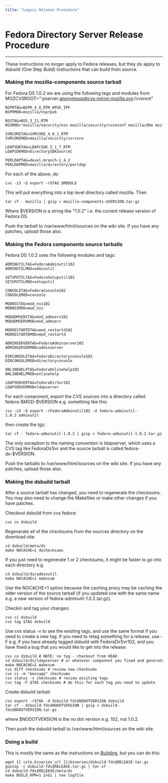 ```yaml
---
title: "Legacy Release Procedure"
---
```


# Fedora Directory Server Release Procedure
-----------------------------------------

These instructions no longer apply to Fedora releases, but they do apply to dsbuild (One Step Build) instructions that can build from source.

### Making the mozilla-components source tarball

For Fedora DS 1.0.2 we are using the following tags and modules from MOZCVSROOT=":pserver:anonymous@cvs-mirror.mozilla.org:/cvsroot"

    NSPRTAG=NSPR_4_6_RTM_HPUX_IPF    
    NSPRMOD=mozilla/nsprpub    

    NSSTAG=NSS_3_11_RTM    
    NSSMOD="mozilla/security/nss mozilla/security/coreconf mozilla/dbm mozilla/security/dbm"    

    SVRCORETAG=SVRCORE_4_0_1_RTM    
    SVRCOREMOD=mozilla/security/svrcore    

    LDAPSDKTAG=LDAPCSDK_5_1_7_RTM    
    LDAPSDKMOD=DirectorySDKSourceC    

    PERLDAPTAG=devel-branch-1_4_2    
    PERLDAPMOD=mozilla/directory/perldap    

For each of the above, do

    cvs -z3 -Q export -r$TAG $MODULE    

This will put everything into a top level directory called mozilla. Then

    tar cf - mozilla | gzip > mozilla-components-$VERSION.tar.gz    

Where \$VERSION is a string like "1.0.2" i.e. the current release version of Fedora DS.

Push the tarball to /var/www/html/sources on the wiki site. If you have any patches, upload those also.

### Making the Fedora components source tarballs

Fedora DS 1.0.2 uses the following modules and tags:

    ADMINUTILTAG=FedoraAdminutil102    
    ADMINUTILMOD=adminutil    

    SETUPUTILTAG=FedoraSetuputil102    
    SETUPUTILMOD=setuputil    

    CONSOLETAG=FedoraConsole102    
    CONSOLEMOD=console    

    MODNSSTAG=mod_nss102    
    MODNSSMOD=mod_nss    

    MODADMSERVTAG=mod_admserv102    
    MODADMSERVMOD=mod_admserv    

    MODRESTARTDTAG=mod_restartd102    
    MODRESTARTDMOD=mod_restartd    

    ADMINSERVERTAG=FedoraAdminserver102    
    ADMINSERVERMOD=adminserver    

    DIRCONSOLETAG=FedoraDirectoryconsole102    
    DIRCONSOLEMOD=directoryconsole    

    ONLINEHELPTAG=FedoraOnlinehelp102    
    ONLINEHELPMOD=onlinehelp    

    LDAPSERVERTAG=FedoraDirSvr102    
    LDAPSERVERMOD=ldapserver    

For each component, export the CVS sources into a directory called fedora-\$MOD-\$VERSION e.g. something like this:

    cvs -z3 -Q export -rFedoraAdminutil102 -d fedora-adminutil-1.0.2 adminutil    

then create the tgz:

    tar cf - fedora-adminutil-1.0.2 | gzip > fedora-adminutil-1.0.2.tar.gz    

The only exception to the naming convention is ldapserver, which uses a CVS tag like FedoraDirSvr and the source tarball is called fedora-ds-\$VERSION.

Push the tarballs to /var/www/html/sources on the wiki site. If you have any patches, upload those also.

### Making the dsbuild tarball

After a source tarball has changed, you need to regenerate the checksums. You may also need to change the Makefiles or make other changes if you have patches.

Checkout dsbuild from cvs.fedora:

    cvs co dsbuild    

Regenerate all of the checksums from the sources directory on the download site:

    cd dsbuild/meta/ds    
    make NOCACHE=1 dochecksums    

If you just need to regenerate 1 or 2 checksums, it might be faster to go into each directory e.g.

    cd dsbuild/ds/adminutil    
    make NOCACHE=1 makesum    

Use the NOCACHE=1 option because the caching proxy may be caching the older version of the source tarball (if you updated one with the same name e.g. a new version of fedora-adminutil-1.0.2.tar.gz).

Checkin and tag your changes:

    cvs ci dsbuild    
    cvs tag $TAG dsbuild    

Use cvs status -v to see the existing tags, and use the same format if you need to create a new tag. If you need to retag something for a release, use -F e.g. if you have already tagged dsbuild with FedoraDirSvr102, and you have fixed a bug that you would like to get into the release:

    cvs co dsbuild # NOTE: no tag - checkout from HEAD    
    cd dsbuild/ds/ldapserver # or whatever component you fixed and generated a new source tgz for    
    make NOCACHE=1 makesum    
    cvs diff checksums # review new checksums    
    cvs ci -m "message" checksums    
    cvs status -v checksums # review existing tags    
    cvs tag -F $TAG checksums # do this for each tag you need to update    

Create dsbuild tarball:

    cvs export -r$TAG -d dsbuild-fds$NODOTVERSION dsbuild    
    tar cf - dsbuild-fds$NODOTVERSION | gzip > dsbuild-fds$NODOTVERSION.tar.gz    

where \$NODOTVERSION is the no dot version e.g. 102, not 1.0.2.

Then push the dsbuild tarball to /var/www/html/sources on the wiki site.

### Doing a build

This is mostly the same as the instructions on [Building](Building "wikilink"), but you can do this:

    wget {{ site.binaries_url }}/binaries/dsbuild-fds$RELEASE.tar.gz
    gunzip -c dsbuild-fds$RELEASE.tar.gz | tar xf -    
    cd dsbuild-fds$RELEASE/meta/ds    
    make BUILD_RPM=1 2>&1 | tee logfile    

